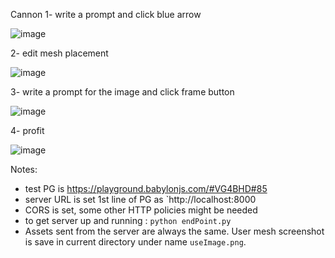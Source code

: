 Cannon
1- write a prompt and click blue arrow

![image](https://github.com/user-attachments/assets/a3d2cc67-f63b-48d8-acd8-8e2247d57e6a)

2- edit mesh placement

![image](https://github.com/user-attachments/assets/93311114-d37f-4a44-87c4-63b104fc9876)

3- write a prompt for the image and click frame button

![image](https://github.com/user-attachments/assets/aea06faa-a43a-4c68-b2c1-ae446d4f6bf1)

4- profit

![image](https://github.com/user-attachments/assets/764fab92-8080-44d8-8c96-7e573e2a6a23)

Notes:
- test PG is https://playground.babylonjs.com/#VG4BHD#85
- server URL is set 1st line of PG as `http://localhost:8000
- CORS is set, some other HTTP policies might be needed
- to get server up and running : `python endPoint.py`
- Assets sent from the server are always the same. User mesh screenshot is save in current directory under name `useImage.png`.


